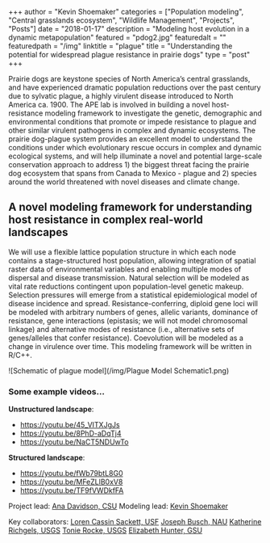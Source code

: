 +++
author = "Kevin Shoemaker"
categories = ["Population modeling", "Central grasslands ecosystem", "Wildlife Management", "Projects", "Posts"]
date = "2018-01-17"
description = "Modeling host evolution in a dynamic metapopulation"
featured = "pdog2.jpg"
featuredalt = ""
featuredpath = "/img"
linktitle = "plague"
title = "Understanding the potential for widespread plague resistance in prairie dogs"
type = "post"
+++

Prairie dogs are keystone species of North America’s central grasslands, and have experienced dramatic population reductions over the past century due to sylvatic plague, a highly virulent disease introduced to North America ca. 1900. The APE lab is involved in building a novel host-resistance modeling framework to investigate the genetic, demographic and environmental conditions that promote or impede resistance to plague and other similar virulent pathogens in complex and dynamic ecosystems. The prairie dog-plague system provides an excellent model to understand the conditions under which evolutionary rescue occurs in complex and dynamic ecological systems, and will help illuminate a novel and potential large-scale conservation approach to address 1) the biggest threat facing the prairie dog ecosystem that spans from Canada to Mexico - plague and 2) species around the world threatened with novel diseases and climate change.

## A novel modeling framework for understanding host resistance in complex real-world landscapes

We will use a flexible lattice population structure in which each node contains a stage-structured host population, allowing integration of spatial raster data of environmental variables and enabling multiple modes of dispersal and disease transmission. Natural selection will be modeled as vital rate reductions contingent upon population-level genetic makeup. Selection pressures will emerge from a statistical epidemiological model of disease incidence and spread. Resistance-conferring, diploid gene loci will be modeled with arbitrary numbers of genes, allelic variants, dominance of resistance, gene interactions (epistasis; we will not model chromosomal linkage) and alternative modes of resistance (i.e., alternative sets of genes/alleles that confer resistance). Coevolution will be modeled as a change in virulence over time. This modeling framework will be written in R/C++.

![Schematic of plague model](/img/Plague Model Schematic1.png)

### Some example videos...

**Unstructured landscape**:    
- https://youtu.be/45_VITXJgJs   
- https://youtu.be/8PhD-aDqTj4   
- https://youtu.be/NaCT5NDUwTo   

**Structured landscape**:     
- https://youtu.be/fWb79btL8G0    
- https://youtu.be/MFeZLlB0xV8    
- https://youtu.be/TF9fVWDkfFA    

Project lead: [Ana Davidson, CSU](http://anadavidson.weebly.com/)
Modeling lead: [Kevin Shoemaker](http://naes.unr.edu/shoemaker/)

Key collaborators:
[Loren Cassin Sackett, USF](http://labs.cas.usf.edu/sackett/Sackett_Lab/People.html)
[Joseph Busch, NAU](http://www.mggen.nau.edu/)
[Katherine Richgels, USGS](https://www.nwhc.usgs.gov/staff/katie_richgels.jsp)
[Tonie Rocke, USGS](https://www.nwhc.usgs.gov/staff/tonie_rocke.jsp)
[Elizabeth Hunter, GSU](http://elizabethhunter.weebly.com/)
